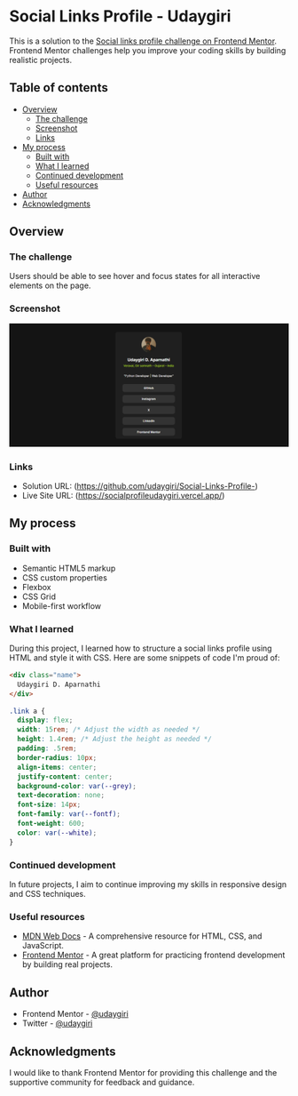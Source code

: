 # Social Links Profile - Udaygiri

This is a solution to the [Social links profile challenge on Frontend Mentor](https://www.frontendmentor.io/challenges/social-links-profile-UG32l9m6dQ). Frontend Mentor challenges help you improve your coding skills by building realistic projects.

## Table of contents

- [Overview](#overview)
  - [The challenge](#the-challenge)
  - [Screenshot](#screenshot)
  - [Links](#links)
- [My process](#my-process)
  - [Built with](#built-with)
  - [What I learned](#what-i-learned)
  - [Continued development](#continued-development)
  - [Useful resources](#useful-resources)
- [Author](#author)
- [Acknowledgments](#acknowledgments)

## Overview

### The challenge

Users should be able to see hover and focus states for all interactive elements on the page.

### Screenshot

![ScreenShot](./assets/image.png)

### Links

- Solution URL: (https://github.com/udaygiri/Social-Links-Profile-)
- Live Site URL: (https://socialprofileudaygiri.vercel.app/)

## My process

### Built with

- Semantic HTML5 markup
- CSS custom properties
- Flexbox
- CSS Grid
- Mobile-first workflow

### What I learned

During this project, I learned how to structure a social links profile using HTML and style it with CSS. Here are some snippets of code I'm proud of:

```html
<div class="name">
  Udaygiri D. Aparnathi
</div>
```
```css
.link a {
  display: flex;
  width: 15rem; /* Adjust the width as needed */
  height: 1.4rem; /* Adjust the height as needed */
  padding: .5rem;
  border-radius: 10px;
  align-items: center;
  justify-content: center;
  background-color: var(--grey);
  text-decoration: none;
  font-size: 14px;
  font-family: var(--fontf);
  font-weight: 600;
  color: var(--white);
}
```

### Continued development

In future projects, I aim to continue improving my skills in responsive design and CSS techniques.

### Useful resources

- [MDN Web Docs](https://developer.mozilla.org/en-US/docs/Web) - A comprehensive resource for HTML, CSS, and JavaScript.
- [Frontend Mentor](https://www.frontendmentor.io/) - A great platform for practicing frontend development by building real projects.

## Author

- Frontend Mentor - [@udaygiri](https://www.frontendmentor.io/profile/udaygiri)
- Twitter - [@udaygiri](https://www.twitter.com/udaygiri)

## Acknowledgments

I would like to thank Frontend Mentor for providing this challenge and the supportive community for feedback and guidance.
